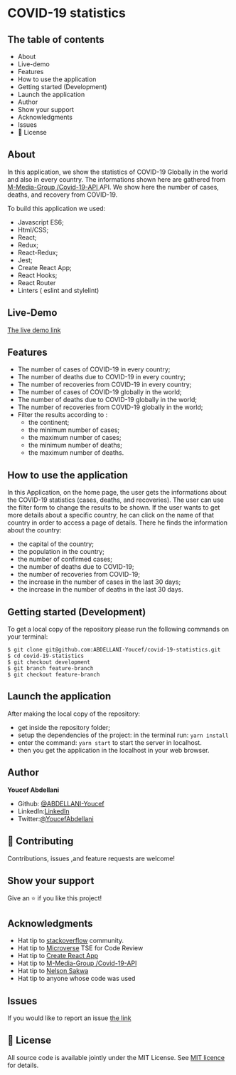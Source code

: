 # COVID-19 statistics

## The table of contents

- About
- Live-demo
- Features
- How to use the application
- Getting started (Development)
- Launch the application
- Author
- Show your support
- Acknowledgments
- Issues
- 📝 License

## About

In this application, we show the statistics of COVID-19 Globally in the world and also in every country. The informations shown here are gathered  from [ M-Media-Group /Covid-19-API ](https://github.com/M-Media-Group/Covid-19-API) API. We show here the number of cases, deaths, and recovery from COVID-19.

To build this application we used:

- Javascript ES6;
- Html/CSS;
- React;
- Redux;
- React-Redux;
- Jest;
- Create React App;
- React Hooks;
- React Router
- Linters ( eslint and stylelint)

## Live-Demo

[The live demo link](https://youcef-react-calculator.herokuapp.com/)

## Features

- The number of cases of COVID-19 in every country;
- The number of deaths due to COVID-19 in every country;
- The number of recoveries from COVID-19 in every country;
- The number of cases of COVID-19 globally in the world;
- The number of deaths due to COVID-19 globally in the world;
- The number of recoveries from COVID-19 globally in the world;
- Filter the results according to :
  - the continent;
  - the minimum number of cases;
  - the maximum number of cases;
  - the minimum number of deaths;
  - the maximum number of deaths.

## How to use the application

In this Application, on the home page, the user gets the informations about the COVID-19 statistics (cases, deaths, and recoveries). The user can use the filter form to change the results to be shown. If the user wants to get more details about a specific country, he can click on the name of that country in order to access a page of details. There he finds the information about the country:
- the capital of the country;
- the population in the country;
- the number of confirmed cases;
- the number of deaths due to COVID-19;
- the number of recoveries from COVID-19;
- the increase in the number of cases in the last 30 days;
- the increase in the number of deaths in the last 30 days.

## Getting started (Development)

To get a local copy of the repository please run the following commands on your terminal:

```
$ git clone git@github.com:ABDELLANI-Youcef/covid-19-statistics.git
$ cd covid-19-statistics
$ git checkout development
$ git branch feature-branch
$ git checkout feature-branch

```

## Launch the application

After making the local copy of the repository:
- get inside the repository folder;
- setup the dependencies of the project: in the terminal run: ```yarn install```
- enter the command: ```yarn start``` to start the server in localhost.
- then you get the application in the localhost in your web browser.

## Author

**Youcef Abdellani**

- Github: [@ABDELLANI-Youcef](https://github.com/ABDELLANI-Youcef)
- LinkedIn:[LinkedIn](linkedin.com/in/youcef-abdellani)
- Twitter:[@YoucefAbdellani](https://twitter.com/YoucefAbdellani)

## 🤝 Contributing

Contributions, issues ,and feature requests are welcome!

## Show your support

Give an ⭐️ if you like this project!

## Acknowledgments

- Hat tip to [stackoverflow](https://stackoverflow.com) community.
- Hat tip to [Microverse](https://www.microverse.org/) TSE for Code Review
- Hat tip to [Create React App](https://github.com/facebook/create-react-app)
- Hat tip to [ M-Media-Group /Covid-19-API ](https://github.com/M-Media-Group/Covid-19-API)
- Hat tip to [Nelson Sakwa](https://www.behance.net/gallery/31579789/Ballhead-App-(Free-PSDs))
- Hat tip to anyone whose code was used

## Issues
If you would like to report an issue [the link](https://github.com/ABDELLANI-Youcef/covid-19-statistics/issues)

## 📝 License

All source code is available jointly under the MIT License.
See [MIT licence]() for details.